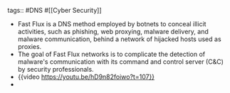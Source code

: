 tags:: #DNS #[[Cyber Security]]

- Fast Flux is a DNS method employed by botnets to conceal illicit activities, such as phishing, web proxying, malware delivery, and malware communication, behind a network of hijacked hosts used as proxies.
- The goal of Fast Flux networks is to complicate the detection of malware's communication with its command and control server (C&C) by security professionals.
- {{video https://youtu.be/hD9n82foiwo?t=107}}
-